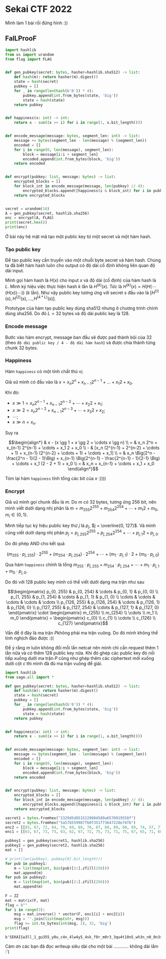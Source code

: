 # Sekai CTF 2022

Mình làm 1 bài rồi đứng hình :))

## FalLProoF

```python
import hashlib
from os import urandom
from flag import FLAG


def gen_pubkey(secret: bytes, hasher=hashlib.sha512) -> list:
    def hash(m): return hasher(m).digest()
    state = hash(secret)
    pubkey = []
    for _ in range(len(hash(b'0')) * 4):
        pubkey.append(int.from_bytes(state, 'big'))
        state = hash(state)
    return pubkey


def happiness(x: int) -> int:
    return x - sum((x >> i) for i in range(1, x.bit_length()))


def encode_message(message: bytes, segment_len: int) -> list:
    message += bytes(segment_len - len(message) % (segment_len))
    encoded = []
    for i in range(0, len(message), segment_len):
        block = message[i:i + segment_len]
        encoded.append(int.from_bytes(block, 'big'))
    return encoded


def encrypt(pubkey: list, message: bytes) -> list:
    encrypted_blocks = []
    for block_int in encode_message(message, len(pubkey) // 4):
        encrypted_blocks.append([happiness(i & block_int) for i in pubkey])
    return encrypted_blocks


secret = urandom(16)
A = gen_pubkey(secret, hashlib.sha256)
enc = encrypt(A, FLAG)
print(secret.hex())
print(enc)

```

Ở bài này hệ mật mã tạo một public key từ một secret và một hàm hash.

### Tạo public key

Để tạo public key cần truyền vào một chuỗi byte secret và hàm hash. Chúng ta đã biết hàm hash luôn cho output có độ dài cố định không liên quan độ dài input.

Mình gọi hàm hash là $H(x)$​ cho input $x$​ và độ dài (cố định) của hàm hash là $L$. Mình ký hiệu việc thực hiện hash $k$​ lần là $H^{(k)}(x)$​. Tức là $H^{(k)}(x) = H(H(\cdots (H(x))\cdots))$ ($k$ lần). Như vậy public key tương ứng với secret $s$​ đầu vào là $[H^{(1)}(s), H^{(2)}(s), \ldots, H^{(4*L)}(s)]$.

Prototype của hàm tạo public key dùng sha512 nhưng ở chương trình chính dùng sha256. Do đó $L = 32$​ bytes và độ dài public key là $128$.

### Encode message

Bước vào hàm encrypt, message ban đầu sẽ được pad thành bội của $32$ (theo `độ dài public key / 4 - độ dài hàm hash`) và được chia thành từng chunk $32$ bytes.

### Happiness

Hàm `happiness` có một tính chất thú vị.

Giả sử mình có đầu vào là $x=x_n 2^n + x_{n-1} 2^{n-1} + \ldots + x_1 2 + x_0$.

Khi đó:

* $x \gg 1 = x_n 2^{n-1} + x_{n-1} 2^{n-2} + \cdots + x_2 2 + x_1$;​
* $x \gg 2 = x_n 2^{n-2} + x_{n-1} 2^{n-3} + \cdots + x_3 2 + x_2$;​
* $\cdots$;​
* $x \gg n = x_n$.

Suy ra 

$$\begin{align*} & x - (x \gg 1 + x \gg 2 + \cdots x \gg n) \\ = & x_n 2^n + x_{n-1} 2^{n-1} + \cdots + x_1 2 + x_0 \\ - & [x_n (2^{n-1} + 2^{n-2} + \cdots + 1) + x_{n-1} (2^{n-2} + \cdots + 1) + \cdots + x_1] \\ = & x_n \Big(2^n - \frac{2^n - 1}{2 - 1}\Big) + x_{n-1} \Big(2^{n-1} - \frac{2^{n-1} - 1}{2-1} \Big) + \cdots + x_1 (2 - 2 + 1) + x_0 \\  = & x_n + x_{n-1} + \cdots + x_1 + x_0 \end{align*}$$

Tóm lại hàm `happiness` tính tổng các bit của $x$​ :))))

### Encrypt

Giả sử mình gọi chunk đầu là $m$​. Do $m$​ có $32$ bytes, tương ứng $256$ bit, nên mình viết dưới dạng nhị phân là $m = m_{255} 2^{255} + m_{254} 2^{254} + \cdots + m_1 2 + m_0$, $m_i \in \{0, 1\}$​.

Mình tiếp tục ký hiệu public key thứ $j$ là $p_j$​, $j = \overline{0, 127}$. Và mình cũng viết dưới dạng nhị phân $p_j = p_{j, 255} 2^{255} + p_{j, 254} 2^{254} + \cdots + p_{j, 1} 2 + p_{j, 0}$.

Do đó phép AND cho kết quả 

$$(m_{255} \cdot p_{j, 255}) \cdot 2^{255} + (m_{254} \cdot p_{j, 254}) \cdot 2^{254} + \cdots + (m_1 \cdot p_{j, 1}) \cdot 2 + (m_0 \cdot p_{j, 0})$$

Qua hàm `happiness` chính là tổng $m_{255} \cdot p_{j, 255} + m_{254} \cdot p_{j, 254} + \cdots + m_1 \cdot p_{j, 1} + m_0 \cdot p_{j,0}$.

Do đó với 128 public key mình có thể viết dưới dạng ma trận như sau

$$\begin{pmatrix} 	p_{0, 255} & p_{0, 254} & \cdots & p_{0, 1} & p_{0, 0} \\ 	p_{1, 255} & p_{1, 254} & \cdots & p_{1, 1} & p_{1, 0} \\ 	\cdots & \cdots & \cdots & \cdots & \cdots \\ 	p_{126, 255} & p_{126, 254} & \cdots & p_{126, 1} & p_{126, 0} \\ 	p_{127, 255} & p_{127, 254} & \cdots & p_{127, 1} & p_{127, 0}  \end{pmatrix} \cdot \begin{pmatrix} m_{255} \\ m_{254} \\ \cdots \\ m_1 \\ m_0 \end{pmatrix} =  \begin{pmatrix} c_{0} \\ c_{1} \\ \cdots \\ c_{126} \\ c_{127} \end{pmatrix}$$

Vấn đề ở đây là ma trận $P$​ không phải ma trận vuông. Do đó mình không thể tính nghịch đảo được :((

Để ý rằng $m$ luôn không đổi mỗi lần netcat nên mình chỉ cần request thêm 1 lần nữa và có thêm $128$ public key nữa. Khi đó ghép các public key đó nối tiếp xuống dưới ma trận $P$​ cũng như ghép thêm các ciphertext mới xuống dưới cột $c$​ thì mình đã đủ ma trận vuông để giải.

```python
import hashlib
from sage.all import *

def gen_pubkey(secret: bytes, hasher=hashlib.sha512) -> list:
    def hash(m): return hasher(m).digest()
    state = hash(secret)
    pubkey = []
    for _ in range(len(hash(b'0')) * 4):
        pubkey.append(int.from_bytes(state, 'big'))
        state = hash(state)
    return pubkey


def happiness(x: int) -> int:
    return x - sum((x >> i) for i in range(1, x.bit_length()))


def encode_message(message: bytes, segment_len: int) -> list:
    message += bytes(segment_len - len(message) % (segment_len))
    encoded = []
    for i in range(0, len(message), segment_len):
        block = message[i:i + segment_len]
        encoded.append(int.from_bytes(block, 'big'))
    return encoded


def encrypt(pubkey: list, message: bytes) -> list:
    encrypted_blocks = []
    for block_int in encode_message(message, len(pubkey) // 4):
        encrypted_blocks.append([happiness(i & block_int) for i in pubkey])
    return encrypted_blocks

secret1 = bytes.fromhex("2329d5d8515229084589a6570919558f")
secret2 = bytes.fromhex("5a57b559987fb0f351f73647228e74fb")
enc2 = [[83, 67, 72, 64, 79, 69, 69, 76, 67, 60, 89, 60, 69, 74, 57, 77, 65, 77, 57, 67, 69, 61, 73, 64, 70, 73, 76, 51, 72, 74, 69, 68, 65, 69, 74, 70, 78, 56, 79, 57, 79, 72, 66, 81, 74, 78, 71, 68, 80, 58, 72, 79, 76, 78, 70, 76, 66, 66, 73, 70, 67, 62, 75, 77, 57, 70, 63, 66, 59, 68, 69, 70, 62, 72, 69, 76, 56, 67, 73, 66, 66, 76, 73, 62, 71, 68, 82, 75, 70, 75, 64, 67, 68, 63, 72, 71, 70, 60, 74, 72, 61, 75, 69, 71, 62, 74, 70, 71, 70, 82, 61, 75, 72, 62, 80, 67, 72, 63, 67, 71, 67, 68, 65, 72, 70, 68, 77, 64], [73, 68, 66, 74, 76, 72, 66, 71, 68, 57, 75, 59, 66, 68, 63, 73, 60, 62, 62, 65, 72, 57, 72, 63, 75, 71, 71, 54, 64, 73, 67, 65, 60, 69, 72, 70, 79, 62, 63, 64, 73, 63, 63, 80, 76, 78, 74, 65, 73, 63, 79, 81, 74, 76, 62, 73, 73, 64, 62, 74, 68, 55, 78, 63, 65, 65, 63, 64, 61, 73, 73, 65, 67, 67, 69, 69, 61, 66, 68, 66, 70, 66, 68, 57, 71, 64, 79, 71, 62, 77, 63, 61, 67, 62, 69, 61, 74, 57, 68, 63, 69, 76, 67, 74, 54, 73, 70, 65, 71, 77, 58, 76, 62, 69, 73, 58, 67, 65, 64, 65, 70, 73, 67, 72, 66, 59, 67, 73], [34, 35, 27, 29, 30, 34, 27, 32, 34, 30, 36, 34, 27, 30, 23, 27, 29, 32, 27, 28, 33, 21, 35, 24, 26, 36, 34, 24, 23, 27, 32, 37, 31, 27, 33, 31, 25, 30, 28, 26, 39, 29, 30, 30, 40, 35, 29, 31, 28, 27, 33, 40, 25, 33, 30, 34, 24, 26, 28, 30, 25, 31, 35, 32, 23, 33, 25, 32, 26, 32, 36, 28, 28, 31, 27, 29, 27, 35, 29, 31, 30, 26, 25, 29, 30, 25, 39, 28, 31, 28, 24, 33, 31, 32, 29, 22, 34, 23, 28, 31, 31, 33, 33, 33, 28, 32, 31, 32, 38, 33, 25, 31, 34, 28, 32, 27, 31, 30, 32, 33, 27, 25, 32, 37, 32, 26, 38, 27]]
enc1 = [[63, 67, 73, 73, 63, 62, 67, 72, 75, 73, 71, 75, 67, 65, 71, 68, 84, 67, 67, 69, 67, 65, 78, 71, 68, 74, 67, 69, 74, 59, 71, 70, 66, 73, 75, 72, 76, 61, 60, 67, 70, 70, 73, 63, 62, 75, 74, 77, 72, 56, 72, 77, 68, 77, 74, 79, 73, 77, 72, 63, 67, 77, 72, 82, 78, 69, 60, 74, 61, 71, 57, 65, 64, 77, 69, 60, 69, 61, 75, 61, 65, 71, 75, 70, 77, 69, 66, 74, 70, 78, 62, 73, 67, 72, 75, 78, 73, 70, 62, 72, 67, 61, 63, 69, 83, 75, 67, 84, 62, 70, 72, 67, 65, 66, 65, 73, 80, 69, 67, 71, 67, 65, 69, 79, 69, 59, 70, 71], [54, 70, 68, 69, 62, 65, 60, 75, 82, 73, 68, 73, 65, 60, 73, 71, 71, 71, 66, 69, 66, 66, 72, 67, 63, 80, 61, 67, 71, 65, 70, 73, 64, 68, 72, 73, 75, 60, 64, 70, 71, 70, 72, 61, 64, 64, 75, 69, 72, 63, 67, 72, 64, 71, 78, 74, 65, 71, 72, 61, 75, 71, 69, 77, 79, 69, 55, 63, 58, 63, 67, 73, 70, 72, 63, 59, 66, 63, 78, 63, 62, 67, 80, 67, 75, 70, 70, 71, 73, 71, 65, 72, 67, 58, 77, 69, 64, 62, 61, 70, 66, 52, 57, 68, 85, 73, 72, 75, 63, 69, 69, 70, 59, 76, 62, 64, 80, 64, 68, 77, 65, 50, 69, 76, 79, 52, 71, 73], [25, 32, 34, 38, 28, 33, 20, 35, 38, 27, 25, 32, 26, 29, 26, 28, 29, 31, 30, 28, 32, 29, 37, 31, 29, 39, 27, 28, 28, 24, 34, 37, 25, 35, 28, 37, 39, 24, 28, 26, 33, 26, 33, 21, 28, 31, 29, 28, 24, 22, 32, 32, 31, 32, 36, 32, 24, 34, 32, 28, 32, 38, 34, 31, 35, 28, 25, 29, 27, 26, 35, 28, 32, 31, 30, 23, 28, 21, 32, 26, 30, 28, 28, 28, 34, 23, 23, 29, 35, 29, 32, 29, 36, 32, 31, 32, 25, 28, 26, 30, 27, 23, 23, 32, 36, 30, 24, 34, 25, 30, 29, 30, 24, 31, 27, 33, 28, 25, 27, 28, 30, 21, 28, 24, 31, 20, 33, 32]]

pubkey1 = gen_pubkey(secret1, hashlib.sha256)
pubkey2 = gen_pubkey(secret2, hashlib.sha256)
mat = []

# print(len(pubkey), pubkey[0].bit_length())
for pub in pubkey1:
    m = list(map(int, bin(pub)[2:].zfill(256)))
    mat.append(m)
for pub in pubkey2:
    m = list(map(int, bin(pub)[2:].zfill(256)))
    mat.append(m)
    
F = ZZ
mat = matrix(F, mat)
flag = b""
for i in range(3):
    msg = mat.inverse() * vector(F, enc1[i] + enc2[i])
    msg = ''.join(list(map(str, msg)))
    flag += int.to_bytes(int(msg, 2), 32, 'big')
print(flag)
```

```
b'SEKAI{w3ll_1_gu355_y0u_c4n_4lw4y5_4sk_f0r_m0r3_3qu4t10n5_wh3n_n0_0n3s_l00k1ng}\x00\x00\x00\x00\x00\x00\x00\x00\x00\x00\x00\x00\x00\x00\x00\x00\x00\x00'
```

Cám ơn các bạn đã đọc writeup siêu dài cho một bài ............ không dài lắm :'(
